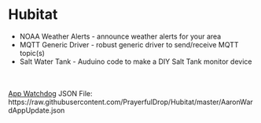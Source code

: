 # Hubitat

<ul>
  <li>NOAA Weather Alerts - announce weather alerts for your area</li>
  <li>MQTT Generic Driver - robust generic driver to send/receive MQTT topic(s)</li>
  <li>Salt Water Tank - Auduino code to make a DIY Salt Tank monitor device</li>
 </ul>
<br><br>
<a href="https://community.hubitat.com/t/release-app-watchdog/9952/1">App Watchdog</a> JSON File:<br>
https://raw.githubusercontent.com/PrayerfulDrop/Hubitat/master/AaronWardAppUpdate.json
